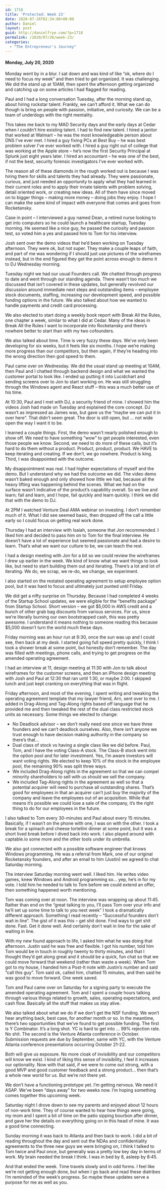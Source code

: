 ```yaml
---
id: 1718
title: 'Protected: Week 23'
date: 2020-07-26T02:34:00+00:00
author: Daniel
layout: post
guid: http://danielfrye.com/?p=1718
permalink: /2020/07/26/week-23/
categories:
  - "The Entrepreneur's Journey"
---
```

#### Monday, July 20, 2020

Monday went by in a blur. I sat down and was kind of like &#8220;ok, where do I need to focus my week&#8221; and then tried to get organized. It was challenging. We did the stand up at 10AM, then spent the afternoon getting organized and catching up on some articles I had flagged for reading. 

Paul and I had a long conversation Tuesday, after the morning stand up, about hiring rockstar talent. Frankly, we can&#8217;t afford it. What we can do though is bring on people with passion, initiative, and curiosity. We can be a team of underdogs with the right mentality.

This takes me back to my MAD Security days and the early days at Cedar when I couldn&#8217;t hire existing talent. I had to find new talent. I hired a janitor that worked at Walmart &#8211; he was the most knowledgeable person about DNS I&#8217;ve ever met. I hired a guy fixing PCs at Best Buy &#8211; he was best problem solver I&#8217;ve ever worked with. I hired a guy right out of college that was working at the Apple store &#8211; he&#8217;s now the first Security Principal at Splunk just eight years later. I hired an accountant &#8211; he was one of the best, if not the best, security forensic investigators I&#8217;ve ever worked with.

The reason all of these diamonds in the rough worked out is because I was hiring them for skills and talents they had already. They were passionate, curious, and just needed an opportunity to apply what they had learned in their current roles and to apply their innate talents with problem solving, detail oriented work, or creating new ideas. All of them have since moved on to bigger things &#8211; making more money &#8211; doing jobs they enjoy. I hope I can make the same kind of impact with everyone that comes and goes from Rocketansky. 

Case in point &#8211; I interviewed a guy named Dean, a retired nurse looking to get into computers so he could launch a healthcare startup, Tuesday morning. He seemed like a nice guy, he passed the curiosity and passion test, so voted him a yes and passed him to Tom for his interview.

Josh sent over the demo videos that he&#8217;d been working on Tuesday afternoon. They were ok, but not super. They make a couple leaps of faith, and part of me was wondering if I should just use pictures of the wireframes instead, but in the end figured they get the point across enough to demo it to DJ Wednesday morning.

Tuesday night we had our usual Founders call. We chatted through progress to date and went through our standing agenda. There wasn&#8217;t too much we discussed that isn&#8217;t covered in these updates, but generally revolved our discussion around immediate next steps and outstanding items &#8211; employee stock documents, staffing, increasing our development speed, and possible funding options in the future. We also talked about how we wanted to handle payments and credit card processing.

We also elected to start doing a weekly book report with Break All the Rules, one chapter a week, similar to what I did at Cedar. Many of the ideas in Break All the Rules I want to incorporate into Rocketansky and there&#8217;s nowhere better to start than with my two cofounders.

We also talked about time. Time is very fuzzy these days. We&#8217;ve only been developing for six weeks, but it feels like six months. I hope we&#8217;re making more progress than our competitors, but then again, if they&#8217;re heading into the wrong direction then god speed to them.

Paul came over on Wednesday. We did the usual stand up meeting at 10AM, then Paul and I chatted through backend design and what we wanted the customer portal to look like. I ended up putting it into Lucidchart and sending screens over to Jon to start working on. He was still struggling through the Windows agent and React stuff &#8211; this was a much better use of his time. 

At 10:30, Paul and I met with DJ, a security friend of mine. I showed him the videos Josh had made on Tuesday and explained the core concept. DJ wasn&#8217;t as impressed as James was, but gave us the &#8220;maybe we can put it in over here&#8221;. That didn&#8217;t seem great. The door is still open, but &#8230; not wide open the way I want it to be.

I learned a couple things. First, the demo wasn&#8217;t nearly polished enough to show off. We need to have something &#8220;wow&#8221; to get people interested, even those people we know. Second, we need to do more of these calls, but it&#8217;s hard to do them without a product. Product, product, product. We HAVE to keep iterating and creating. If we don&#8217;t, we go nowhere. Product is king. Third, I was disappointed with the outcome.

My disappointment was real. I had higher expectations of myself and the demo. But I understand why we had the outcome we did. The video demo wasn&#8217;t baked enough and only showed how little we had, because all the heavy lifting was happening behind the scenes. What we had on the surface wasn&#8217;t indicative of the product&#8217;s capability overall. So we live and learn; fail and learn, and I hope, fail quickly and learn quickly. I think we did that with the demo to DJ.

At 2PM I watched Venture Deal AMA webinar on investing. I don&#8217;t remember much of it. What I did see seemed basic, then dropped off the call a little early so I could focus on getting real work done.

Thursday I had an interview with Isaiah, someone that Jon recommended. I liked him and decided to pass him on to Tom for the final interview. He doesn&#8217;t have a lot of experience but seemed passionate and had a desire to learn. That&#8217;s what we want our culture to be, we can teach the rest.

I had a design meeting with Jon for a bit so we could review the wireframes I drew up earlier in the week. We kind of know what we want things to look like, but need to start building them out and iterating. There&#8217;s a lot and lot of iterating. We do, we scrap, we re-do, we change, we experiment. 

I also started on the restated operating agreement to setup employee option pool, but it was hard to focus and ultimately just punted until Friday. 

We did get a nifty surprise on Thursday. Because I had completed 4 weeks of the Startup School updates, we were eligible for the &#8220;benefits package&#8221; from Startup School. Short version &#8211; we got $5,000 in AWS credit and a bunch of other grab bag discounts from various services. For us, since we&#8217;re literally burning our own bootstrapped cash, this was pretty awesome. I understand it means nothing to someone reading this because $5,000 doesn&#8217;t turn the world much these days.

Friday morning was an hour run at 6:30, once the sun was up and I could see, then back at my desk. I started going full speed pretty quickly, I think I took a shower break at some point, but honestly don&#8217;t remember. The day was filled with meetings, phone calls, and trying to get progress on the amended operating agreement.

I had an interview at 11, design meeting at 11:30 with Jon to talk about wireframes for the customer screens, and then an iPhone design meeting with Josh and Paul at 12:30 that ran until 1:30, or maybe 2:00. I skipped lunch and just kept cranking on everything that was in flight.

Friday afternoon, and most of the evening, I spent writing and tweaking the operating agreement template that my lawyer friend, Arn, sent over to me. I added in Drag-Along and Tag-Along rights based off language that he provided me and then tweaked the rest of the dual class restricted stock units as necessary. Some things we elected to change:

  * No Deadlock advisor &#8211; we don&#8217;t really need one since we have three founders and we can&#8217;t deadlock ourselves. Also, there isn&#8217;t anyone we trust enough to have decision making authority in the company so there&#8217;s that&#8230;
  * Dual class of stock vs having a single class like we did before. Paul, Tom, and I have the voting Class-A stock. The Class-B stock went into the option pool and for later investment. Yes, I&#8217;m aware investors will want voting rights. We elected to keep 10% of the stock in the employee pool, the remaining 90% was split three ways.
  * We included Drag-Along rights in the agreement so that we can compel minority shareholders to sell with us should we sell the company.
  * We included Tag-Along rights in the agreement as well so that a potential acquirer will need to purchase all outstanding shares. That&#8217;s good for employees in that an acquirer can&#8217;t just buy the majority of the company and leave the employees out of an acquisition. While that means it&#8217;s possible we could lose a sale of the company, it&#8217;s the right thing to do for our employees in the future.

I also talked to Tom every 30-minutes and Paul about every 15 minutes. Basically, if I wasn&#8217;t on the phone with one, I was on with the other. I took a break for a spinach and cheese tortellini dinner at some point, but it was a short lived break before I dived back into work. I also played around with captable.io some more and the other tools under its umbrella.

We also got connected with a possible software engineer that knows Windows programming. He was a referral from Mark, one of our original Rocketansky founders, and after an email to him (Justin) we agreed to chat Saturday morning.

The interview Saturday morning went well. I liked him. He writes video games, knew Windows and Android programming so&#8230; yep, he&#8217;s in for my vote. I told him he needed to talk to Tom before we could extend an offer, then something happened worth mentioning.

Tom was coming over at noon. The interview was wrapping up about 11:45. Rather than end on the &#8220;great talking to you, I&#8217;ll pass Tom over your info and he&#8217;ll set up some time to talk to you next week&#8221; I took a dramatically different approach. Something I read recently &#8211; &#8220;Successful founders don&#8217;t wait in line&#8221;. The gist of it was this &#8211; get shit done. Find ways to get shit done. Fast. Get it done well. And certainly don&#8217;t wait in line for the sake of waiting in line.

With my new found approach to life, I asked him what he was doing that afternoon. Justin said he was free and flexible. I got his number, told him Tom would be in touch in roughly twenty to thirty minutes, and that I thought they&#8217;d get along great and it should be a quick, fun chat so that we could move forward that weekend (rather than waste a week). When Tom got to my house, I handed him a Post-It note with Justin&#8217;s number and said &#8220;call this guy&#8221;. Tom said ok, called him, chatted 15 minutes, and then said he was good to move forward. One week saved.

Tom and Paul came over on Saturday for a signing party to execute the amended operating agreement. Tom and I spent a couple hours talking through various things related to growth, sales, operating expectations, and cash flow. Basically all the stuff that makes us stay alive. 

We also talked about what we do if we don&#8217;t get the NSF funding. We won&#8217;t hear anything back, best case, for another month or so. In the meantime, there&#8217;s two opportunities that we&#8217;ve found to get possible funding. The first is Y Combinator. It&#8217;s a long shot. YC is hard to get into &#8230; 99% rejection rate. No shit. The second is the Venture Atlanta conference in October. Submission requests are due by September, same with YC, with the Venture Atlanta conference presentations occurring October 21-22.

Both will give us exposure. No more cloak of invisibility and our competitors will know we exist. I kind of liking this sense of invisibility, I feel it increases our optionality. Now with that said, if we were to come out strong, with a good MVP and good customer feedback and a strong product&#8230; then that&#8217;s a whole new world for us. But we&#8217;re not there yet.

We don&#8217;t have a functioning prototype yet. I&#8217;m getting nervous. We need it ASAP. We&#8217;ve been &#8220;days away&#8221; for two weeks now. I&#8217;m hoping something comes together this upcoming week.

Saturday night I drove down to see my parents and enjoyed about 12 hours of non-work time. They of course wanted to hear how things were going, my mom and I spent a bit of time on the patio sipping bourbon after dinner, and gave her the details on everything going on in this head of mine. It was a good time connecting.

Sunday morning it was back to Atlanta and then back to work. I did a bit of reading throughout the day and sent out the NDAs and confidentiality agreements to the three new guys we were bringing on, I think I talked to Tom twice and Paul once, but generally was a pretty low key day in terms of work. My brain needed the break I think. I was in bed by 8, asleep by 8:45. 

And that ended the week. Time travels slowly and in odd forms. I feel like we&#8217;re not getting enough done, but when I go back and read these diatribes I&#8217;m reminded of the week&#8217;s progress. So maybe these updates serve a purpose for me as well as you.